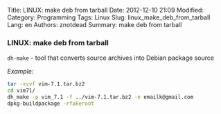 Title: LINUX: make deb from tarball
Date: 2012-12-10 21:09
Modified: 
Category: Programming
Tags: Linux
Slug: linux_make_deb_from_tarball
Lang: en
Authors: znotdead
Summary: make deb from tarball

### LINUX: make deb from tarball
`dh-make` - tool that converts source archives into Debian package source

*Example:*
```sh
tar -xvvf vim-7.1.tar.bz2
cd vim71/
dh_make -p vim_7.1 -f ../vim-7.1.tar.bz2 -e emailk@gmail.com
dpkg-buildpackage -rfakeroot
```
